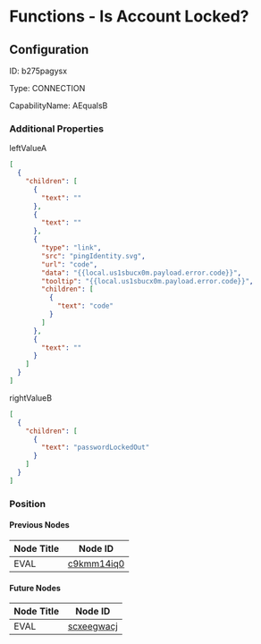 # Functions - Is Account Locked?
## Configuration
ID:  b275pagysx

Type: CONNECTION 

CapabilityName: AEqualsB






### Additional Properties
leftValueA
```json 
[
  {
    "children": [
      {
        "text": ""
      },
      {
        "text": ""
      },
      {
        "type": "link",
        "src": "pingIdentity.svg",
        "url": "code",
        "data": "{{local.us1sbucx0m.payload.error.code}}",
        "tooltip": "{{local.us1sbucx0m.payload.error.code}}",
        "children": [
          {
            "text": "code"
          }
        ]
      },
      {
        "text": ""
      }
    ]
  }
]
```


rightValueB
```json 
[
  {
    "children": [
      {
        "text": "passwordLockedOut"
      }
    ]
  }
]
```





### Position

#### Previous Nodes
| Node Title | Node ID |
| :------------- | ------------ |
| EVAL | [c9kmm14iq0](./c9kmm14iq0.md) | 
 
 #### Future Nodes
| Node Title | Node ID |
| :------------- | ------------ |
| EVAL |[scxeegwacj](./scxeegwacj.md) | 